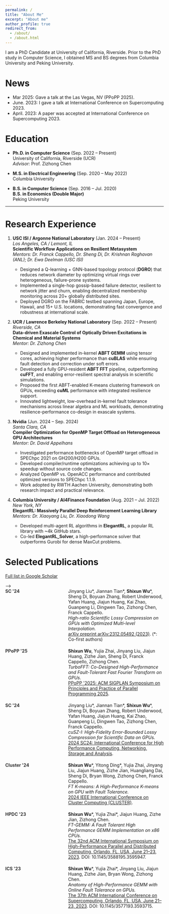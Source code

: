 ```yaml
---
permalink: /
title: "About Me"
excerpt: "About me"
author_profile: true
redirect_from: 
  - /about/
  - /about.html
---
```


I am a PhD Candidate at University of California, Riverside. Prior to the PhD study in Computer Science, I obtained MS and BS degrees from Columbia University and Peking University.

News
======
- Mar 2025: Gave a talk at the Las Vegas, NV (PPoPP 2025).  
- June. 2023: I gave a talk at International Conference on Supercomputing 2023.
- April. 2023: A paper was accepted at International Conference on Supercomputing 2023.

Education
======

- **Ph.D. in Computer Science** (Sep. 2022 – Present)  
  University of California, Riverside (UCR)  
  *Advisor:* Prof. Zizhong Chen

- **M.S. in Electrical Engineering** (Sep. 2020 – May 2022)  
  Columbia University

- **B.S. in Computer Science** (Sep. 2016 – Jul. 2020)  
  **B.S. in Economics (Double Major)**  
  Peking University

---

Research Experience
======

1. **USC ISI / Argonne National Laboratory** (Jan. 2024 – Present)  
   *Los Angeles, CA / Lemont, IL*  
   **Scientific Workflow Applications on Resilient Metasystem**  
   *Mentors: Dr. Franck Cappello, Dr. Sheng Di, Dr. Krishnan Raghavan (ANL); Dr. Ewa Deelman (USC ISI)*  
   - Designed a Q-learning + GNN-based topology protocol (**DGRO**) that reduces network diameter by optimizing virtual rings over heterogeneous, failure-prone systems.  
   - Implemented a single-hop gossip-based failure detector, resilient to network jitter and churn, enabling decentralized membership monitoring across 20+ globally distributed sites.  
   - Deployed DGRO on the FABRIC testbed spanning Japan, Europe, Hawaii, and 15+ U.S. locations, demonstrating fast convergence and robustness at international scale.

2. **UCR / Lawrence Berkeley National Laboratory** (Sep. 2022 – Present)  
   *Riverside, CA*  
   **Data-driven Exascale Control of Optically Driven Excitations in Chemical and Material Systems**  
   *Mentor: Dr. Zizhong Chen*  
   - Designed and implemented in-kernel **ABFT GEMM** using tensor cores, achieving higher performance than **cuBLAS** while ensuring fault detection and correction under soft errors.  
   - Developed a fully GPU-resident **ABFT FFT** pipeline, outperforming **cuFFT**, and enabling error-resilient spectral analysis in scientific simulations.  
   - Proposed the first ABFT-enabled K-means clustering framework on GPUs, exceeding **cuML** performance with integrated resilience support.  
   - Innovated lightweight, low-overhead in-kernel fault tolerance mechanisms across linear algebra and ML workloads, demonstrating resilience-performance co-design in exascale systems.

3. **Nvidia** (Jun. 2024 – Sep. 2024)  
   *Santa Clara, CA*  
   **Compiler Optimization for OpenMP Target Offload on Heterogeneous GPU Architectures**  
   *Mentor: Dr. David Appelhans*  
   - Investigated performance bottlenecks of OpenMP target offload in SPEChpc 2021 on GH200/H200 GPUs.  
   - Developed compiler/runtime optimizations achieving up to 10× speedup without source code changes.  
   - Analyzed OpenMP vs. OpenACC performance and contributed optimized versions to SPEChpc 1.1.9.  
   - Work adopted by RWTH Aachen University, demonstrating both research impact and practical relevance.

4. **Columbia University / AI4Finance Foundation** (Aug. 2021 – Jul. 2022)  
   *New York, NY*  
   **ElegantRL: Massively Parallel Deep Reinforcement Learning Library**  
   *Mentors: Dr. Xiaoyang Liu, Dr. Xiaodong Wang*  
   - Developed multi-agent RL algorithms in **ElegantRL**, a popular RL library with ~4k GitHub stars.  
   - Co-led **ElegantRL_Solver**, a high-performance solver that outperforms Gurobi for dense MaxCut problems.

Selected Publications
=====================

<p><a href="https://scholar.google.com/citations?user=MFWUo10AAAAJ&hl=zh-CN&oi=ao" target="_blank">Full list in Google Scholar</a></p> -->

<div style="display: flex; align-items: flex-start; margin-bottom: 20px;">
  <div style="min-width: 200px; font-weight: bold; color: #333; white-space: nowrap;">
    SC '24
  </div>
  <div>
    Jinyang Liu*, Jiannan Tian*, <strong>Shixun Wu</strong>*, Sheng Di, Boyuan Zhang, Robert Underwood, Yafan Huang, Jiajun Huang, Kai Zhao, Guanpeng Li, Dingwen Tao, Zizhong Chen, Franck Cappello.<br>
    <em>High-ratio Scientific Lossy Compression on GPUs with Optimized Multi-level Interpolation.</em><br>
    <a href="https://arxiv.org/abs/2312.05492" target="_blank">arXiv preprint arXiv:2312.05492 (2023)</a>. (*: Co-first authors)
  </div>
</div>

<div style="display: flex; align-items: flex-start; margin-bottom: 20px;">
  <div style="min-width: 200px; font-weight: bold; color: #333; white-space: nowrap;">
    PPoPP '25
  </div>
  <div>
    <strong>Shixun Wu</strong>, Yujia Zhai, Jinyang Liu, Jiajun Huang, Zizhe Jian, Sheng Di, Franck Cappello, Zizhong Chen.<br>
    <em>TurboFFT: Co-Designed High-Performance and Fault-Tolerant Fast Fourier Transform on GPUs.</em><br>
    <a href="https://dl.acm.org/doi/10.1145/3710848.3710853" target="_blank">PPoPP '2025: ACM SIGPLAN Symposium on Principles and Practice of Parallel Programming 2025</a>.
  </div>
</div>

<div style="display: flex; align-items: flex-start; margin-bottom: 20px;">
  <div style="min-width: 200px; font-weight: bold; color: #333; white-space: nowrap;">
    SC '24
  </div>
  <div>
    Jinyang Liu*, Jiannan Tian*, <strong>Shixun Wu</strong>*, Sheng Di, Boyuan Zhang, Robert Underwood, Yafan Huang, Jiajun Huang, Kai Zhao, Guanpeng Li, Dingwen Tao, Zizhong Chen, Franck Cappello.<br>
    <em>cuSZ-I: High-Fidelity Error-Bounded Lossy Compression for Scientific Data on GPUs.</em><br>
    <a href="https://www.computer.org/csdl/proceedings-article/sc/2024/529100a158/21HUVd8CAPC" target="_blank">2024 SC24: International Conference for High Performance Computing, Networking, Storage and Analysis</a>.
  </div>
</div>

<div style="display: flex; align-items: flex-start; margin-bottom: 20px;">
  <div style="min-width: 200px; font-weight: bold; color: #333; white-space: nowrap;">
    Cluster '24
  </div>
  <div>
    <strong>Shixun Wu</strong>*, Yitong Ding*, Yujia Zhai, Jinyang Liu, Jiajun Huang, Zizhe Jian, Huangliang Dai, Sheng Di, Bryan Wong, Zizhong Chen, Franck Cappello.<br>
    <em>FT K-means: A High-Performance K-means on GPU with Fault Tolerance.</em><br>
    <a href="https://www.computer.org/csdl/proceedings-article/cluster/2024/587100a322/21HPtzEXyCY" target="_blank">2024 IEEE International Conference on Cluster Computing (CLUSTER)</a>.
  </div>
</div>

<div style="display: flex; align-items: flex-start; margin-bottom: 20px;">
  <div style="min-width: 200px; font-weight: bold; color: #333; white-space: nowrap;">
    HPDC '23
  </div>
  <div>
    <strong>Shixun Wu</strong>*, Yujia Zhai*, Jiajun Huang, Zizhe Jian, Zizhong Chen.<br>
    <em>FT-GEMM: A Fault Tolerant High Performance GEMM Implementation on x86 CPUs.</em><br>
    <a href="https://dl.acm.org/doi/10.1145/3588195.3595947" target="_blank">The 32nd ACM International Symposium on High-Performance Parallel and Distributed Computing, Orlando, FL, USA, June 21–23, 2023</a>. DOI: 10.1145/3588195.3595947.
  </div>
</div>

<div style="display: flex; align-items: flex-start; margin-bottom: 20px;">
  <div style="min-width: 200px; font-weight: bold; color: #333; white-space: nowrap;">
    ICS '23
  </div>
  <div>
    <strong>Shixun Wu</strong>*, Yujia Zhai*, Jinyang Liu, Jiajun Huang, Zizhe Jian, Bryan Wong, Zizhong Chen.<br>
    <em>Anatomy of High-Performance GEMM with Online Fault Tolerance on GPUs.</em><br>
    <a href="https://dl.acm.org/doi/10.1145/3577193.3593715" target="_blank">The 37th ACM International Conference on Supercomputing, Orlando, FL, USA, June 21–23, 2023</a>. DOI: 10.1145/3577193.3593715.
  </div>
</div>



<!-- Getting started
======
1. Register a GitHub account if you don't have one and confirm your e-mail (required!)
1. Fork [this repository](https://github.com/academicpages/academicpages.github.io) by clicking the "fork" button in the top right. 
1. Go to the repository's settings (rightmost item in the tabs that start with "Code", should be below "Unwatch"). Rename the repository "[your GitHub username].github.io", which will also be your website's URL.
1. Set site-wide configuration and create content & metadata (see below -- also see [this set of diffs](http://archive.is/3TPas) showing what files were changed to set up [an example site](https://getorg-testacct.github.io) for a user with the username "getorg-testacct")
1. Upload any files (like PDFs, .zip files, etc.) to the files/ directory. They will appear at https://[your GitHub username].github.io/files/example.pdf.  
1. Check status by going to the repository settings, in the "GitHub pages" section

Site-wide configuration
------
The main configuration file for the site is in the base directory in [_config.yml](https://github.com/academicpages/academicpages.github.io/blob/master/_config.yml), which defines the content in the sidebars and other site-wide features. You will need to replace the default variables with ones about yourself and your site's github repository. The configuration file for the top menu is in [_data/navigation.yml](https://github.com/academicpages/academicpages.github.io/blob/master/_data/navigation.yml). For example, if you don't have a portfolio or blog posts, you can remove those items from that navigation.yml file to remove them from the header. 

Create content & metadata
------
For site content, there is one markdown file for each type of content, which are stored in directories like _publications, _talks, _posts, _teaching, or _pages. For example, each talk is a markdown file in the [_talks directory](https://github.com/academicpages/academicpages.github.io/tree/master/_talks). At the top of each markdown file is structured data in YAML about the talk, which the theme will parse to do lots of cool stuff. The same structured data about a talk is used to generate the list of talks on the [Talks page](https://academicpages.github.io/talks), each [individual page](https://academicpages.github.io/talks/2012-03-01-talk-1) for specific talks, the talks section for the [CV page](https://academicpages.github.io/cv), and the [map of places you've given a talk](https://academicpages.github.io/talkmap.html) (if you run this [python file](https://github.com/academicpages/academicpages.github.io/blob/master/talkmap.py) or [Jupyter notebook](https://github.com/academicpages/academicpages.github.io/blob/master/talkmap.ipynb), which creates the HTML for the map based on the contents of the _talks directory).

**Markdown generator**

I have also created [a set of Jupyter notebooks](https://github.com/academicpages/academicpages.github.io/tree/master/markdown_generator
) that converts a CSV containing structured data about talks or presentations into individual markdown files that will be properly formatted for the academicpages template. The sample CSVs in that directory are the ones I used to create my own personal website at stuartgeiger.com. My usual workflow is that I keep a spreadsheet of my publications and talks, then run the code in these notebooks to generate the markdown files, then commit and push them to the GitHub repository.

How to edit your site's GitHub repository
------
Many people use a git client to create files on their local computer and then push them to GitHub's servers. If you are not familiar with git, you can directly edit these configuration and markdown files directly in the github.com interface. Navigate to a file (like [this one](https://github.com/academicpages/academicpages.github.io/blob/master/_talks/2012-03-01-talk-1.md) and click the pencil icon in the top right of the content preview (to the right of the "Raw | Blame | History" buttons). You can delete a file by clicking the trashcan icon to the right of the pencil icon. You can also create new files or upload files by navigating to a directory and clicking the "Create new file" or "Upload files" buttons. 

Example: editing a markdown file for a talk
![Editing a markdown file for a talk](/images/editing-talk.png)

For more info
------
More info about configuring academicpages can be found in [the guide](https://academicpages.github.io/markdown/). The [guides for the Minimal Mistakes theme](https://mmistakes.github.io/minimal-mistakes/docs/configuration/) (which this theme was forked from) might also be helpful. -->
